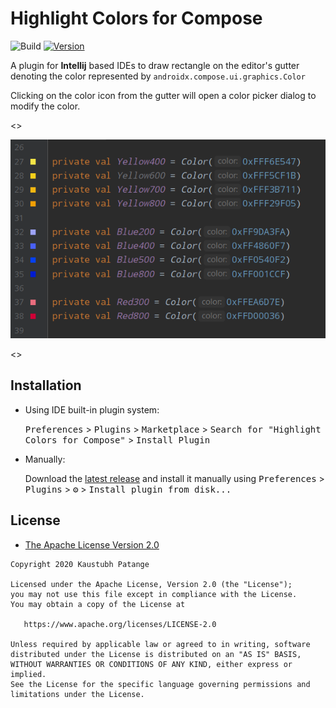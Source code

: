 # Highlight Colors for Compose

![Build](https://github.com/KaustubhPatange/compose-color-plugin/workflows/Build/badge.svg)
[![Version](https://img.shields.io/jetbrains/plugin/v/com.github.kaustubhpatange.composecolor.svg)](https://plugins.jetbrains.com/plugin/com.github.kaustubhpatange.composecolor)

A plugin for **Intellij** based IDEs to draw rectangle on the editor's gutter denoting the color represented by `androidx.compose.ui.graphics.Color`

Clicking on the color icon from the gutter will open a color picker dialog to modify the color.

<>

<img src="art/showcase.png"/>

<>

## Installation

- Using IDE built-in plugin system:

  <kbd>Preferences</kbd> > <kbd>Plugins</kbd> > <kbd>Marketplace</kbd> > <kbd>Search for "Highlight Colors for Compose"</kbd> >
  <kbd>Install Plugin</kbd>

- Manually:

  Download the [latest release](https://github.com/KaustubhPatange/compose-color/releases/latest) and install it manually using
  <kbd>Preferences</kbd> > <kbd>Plugins</kbd> > <kbd>⚙️</kbd> > <kbd>Install plugin from disk...</kbd>

## License

- [The Apache License Version 2.0](https://www.apache.org/licenses/LICENSE-2.0.txt)

```
Copyright 2020 Kaustubh Patange

Licensed under the Apache License, Version 2.0 (the "License");
you may not use this file except in compliance with the License.
You may obtain a copy of the License at

   https://www.apache.org/licenses/LICENSE-2.0

Unless required by applicable law or agreed to in writing, software
distributed under the License is distributed on an "AS IS" BASIS,
WITHOUT WARRANTIES OR CONDITIONS OF ANY KIND, either express or implied.
See the License for the specific language governing permissions and
limitations under the License.
```
